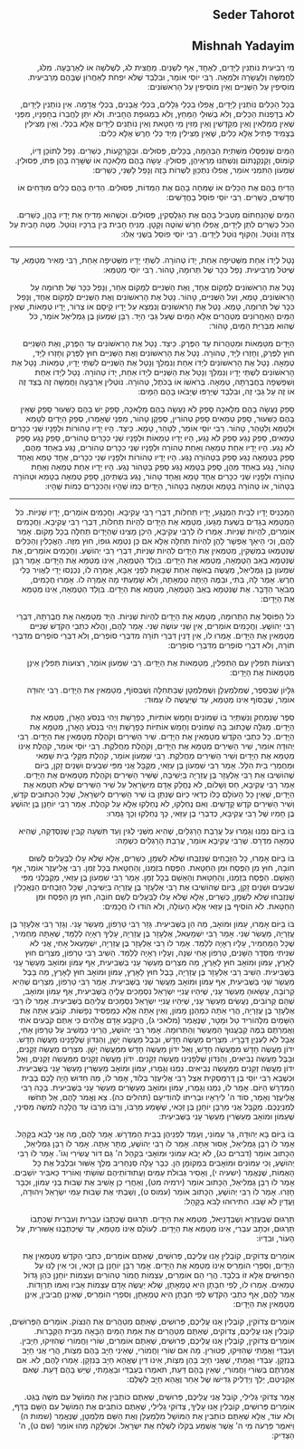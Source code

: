 <h2 dir='rtl'>Seder Tahorot</h2>
<h2 dir='rtl'>Mishnah Yadayim</h2>
<p dir='rtl'>מֵי רְבִיעִית נוֹתְנִין לַיָּדַיִם, לְאֶחָד, אַף לִשְׁנַיִם. מַחֲצִית לֹג, לִשְׁלשָׁה אוֹ לְאַרְבָּעָה. מִלֹּג, לַחֲמִשָּׁה וְלַעֲשָׂרָה וּלְמֵאָה. רַבִּי יוֹסֵי אוֹמֵר, וּבִלְבַד שֶׁלֹּא יִפְחֹת לָאַחֲרוֹן שֶׁבָּהֶם מֵרְבִיעִית. מוֹסִיפִין עַל הַשְּׁנִיִּים וְאֵין מוֹסִיפִין עַל הָרִאשׁוֹנִים:</p>
<p dir='rtl'>בְּכָל הַכֵּלִים נוֹתְנִין לַיָּדַיִם, אֲפִלּוּ בִכְלֵי גְלָלִים, בִּכְלֵי אֲבָנִים, בִּכְלֵי אֲדָמָה. אֵין נוֹתְנִין לַיָּדַיִם, לֹא בְדָפְנוֹת הַכֵּלִים, וְלֹא בְשׁוּלֵי הַמַּחַץ, וְלֹא בִמְגוּפַת הֶחָבִית. וְלֹא יִתֵּן לַחֲבֵרוֹ בְחָפְנָיו, מִפְּנֵי שֶׁאֵין מְמַלְּאִין וְאֵין מְקַדְּשִׁין וְאֵין מַזִּין מֵי חַטָּאת וְאֵין נוֹתְנִים לַיָּדַיִם אֶלָּא בִכְלִי. וְאֵין מַצִּילִין בְּצָמִיד פָּתִיל אֶלָּא כֵלִים, שֶׁאֵין מַצִּילִין מִיַּד כְּלִי חֶרֶשׂ אֶלָּא כֵלִים:</p>
<p dir='rtl'>הַמַּיִם שֶׁנִּפְסְלוּ מִשְּׁתִיַּת הַבְּהֵמָה, בְּכֵלִים, פְּסוּלִים. וּבְקַרְקָעוֹת, כְּשֵׁרִים. נָפַל לְתוֹכָן דְּיוֹ, קוֹמוֹס, וְקַנְקַנְתּוֹם וְנִשְׁתַּנּוּ מַרְאֵיהֶן, פְּסוּלִין. עָשָׂה בָהֶם מְלָאכָה אוֹ שֶׁשָּׁרָה בָהֶן פִּתּוֹ, פְּסוּלִין. שִׁמְעוֹן הַתִּמְנִי אוֹמֵר, אֲפִלּוּ נִתְכַּוֵּן לִשְׁרוֹת בָּזֶה וְנָפַל לַשֵּׁנִי, כְּשֵׁרִים:</p>
<p dir='rtl'>הֵדִיחַ בָּהֶם אֶת הַכֵּלִים אוֹ שֶׁמִּחָה בָהֶם אֶת הַמִּדּוֹת, פְּסוּלִים. הֵדִיחַ בָּהֶם כֵּלִים מוּדָחִים אוֹ חֲדָשִׁים, כְּשֵׁרִים. רַבִּי יוֹסֵי פוֹסֵל בַּחֲדָשִׁים:</p>
<p dir='rtl'>הַמַּיִם שֶׁהַנַּחְתּוֹם מַטְבִּיל בָּהֶם אֶת הַגְּלֻסְקִין, פְּסוּלִים. וּכְשֶׁהוּא מֵדִיחַ אֶת יָדָיו בָּהֶן, כְּשֵׁרִים. הַכֹּל כְּשֵׁרִים לִתֵּן לַיָּדַיִם, אֲפִלּוּ חֵרֵשׁ שׁוֹטֶה וְקָטָן. מַנִּיחַ חָבִית בֵּין בִּרְכָּיו וְנוֹטֵל. מַטֶּה חָבִית עַל צִדָּהּ וְנוֹטֵל. וְהַקּוֹף נוֹטֵל לַיָּדַיִם. רַבִּי יוֹסֵי פוֹסֵל בִּשְׁנֵי אֵלּוּ:</p>

---

<p dir='rtl'>נָטַל לְיָדוֹ אַחַת מִשְּׁטִיפָה אַחַת, יָדוֹ טְהוֹרָה. לִשְׁתֵּי יָדָיו מִשְּׁטִיפָה אַחַת, רַבִּי מֵאִיר מְטַמֵּא, עַד שֶׁיִּטֹּל מֵרְבִיעִית. נָפַל כִּכָּר שֶׁל תְּרוּמָה, טָהוֹר. רַבִּי יוֹסֵי מְטַמֵּא:</p>
<p dir='rtl'>נָטַל אֶת הָרִאשׁוֹנִים לְמָקוֹם אֶחָד, וְאֶת הַשְּׁנִיִּים לְמָקוֹם אַחֵר, וְנָפַל כִּכָּר שֶׁל תְּרוּמָה עַל הָרִאשׁוֹנִים, טָמֵא, וְעַל הַשְּׁנִיִּים, טָהוֹר. נָטַל אֶת הָרִאשׁוֹנִים וְאֶת הַשְּׁנִיִּים לְמָקוֹם אֶחָד, וְנָפַל כִּכָּר שֶׁל תְּרוּמָה, טָמֵא. נָטַל אֶת הָרִאשׁוֹנִים וְנִמְצָא עַל יָדָיו קֵיסָם אוֹ צְרוֹר, יָדָיו טְמֵאוֹת, שֶׁאֵין הַמַּיִם הָאַחֲרוֹנִים מְטַהֲרִים אֶלָּא הַמַּיִם שֶׁעַל גַּבֵּי הַיָּד. רַבָּן שִׁמְעוֹן בֶּן גַּמְלִיאֵל אוֹמֵר, כֹּל שֶׁהוּא מִבְּרִיַּת הַמַּיִם, טָהוֹר:</p>
<p dir='rtl'>הַיָּדַיִם מִטַּמְּאוֹת וּמִטַּהֲרוֹת עַד הַפֶּרֶק. כֵּיצַד. נָטַל אֶת הָרִאשׁוֹנִים עַד הַפֶּרֶק, וְאֶת הַשְּׁנִיִּים חוּץ לַפֶּרֶק, וְחָזְרוּ לַיָּד, טְהוֹרָה. נָטַל אֶת הָרִאשׁוֹנִים וְאֶת הַשְּׁנִיִּים חוּץ לַפֶּרֶק וְחָזְרוּ לַיָּד, טְמֵאָה. נָטַל אֶת הָרִאשׁוֹנִים לְיָדוֹ אַחַת וְנִמְלַךְ וְנָטַל אֶת הַשְּׁנִיִּים לִשְׁתֵּי יָדָיו, טְמֵאוֹת. נָטַל אֶת הָרִאשׁוֹנִים לִשְׁתֵּי יָדָיו וְנִמְלַךְ וְנָטַל אֶת הַשְּׁנִיִּים לְיָדוֹ אַחַת, יָדוֹ טְהוֹרָה. נָטַל לְיָדוֹ אַחַת וְשִׁפְשְׁפָהּ בַּחֲבֶרְתָּהּ, טְמֵאָה. בְּרֹאשׁוֹ אוֹ בַכֹּתֶל, טְהוֹרָה. נוֹטְלִין אַרְבָּעָה וַחֲמִשָּׁה זֶה בְצַד זֶה אוֹ זֶה עַל גַּבֵּי זֶה, וּבִלְבַד שֶׁיְּרַפּוּ שֶׁיָּבֹאוּ בָהֶם הַמָּיִם:</p>
<p dir='rtl'>סָפֵק נַעֲשָׂה בָהֶם מְלָאכָה סָפֵק לֹא נַעֲשָׂה בָהֶם מְלָאכָה, סָפֵק יֵשׁ בָּהֶם כַּשִּׁעוּר סָפֵק שֶׁאֵין בָּהֶם כַּשִּׁעוּר, סָפֵק טְמֵאִים סָפֵק טְהוֹרִין, סְפֵקָן טָהוֹר, מִפְּנֵי שֶׁאָמְרוּ, סְפֵק הַיָּדַיִם לִטָּמֵא וּלְטַמֵּא וְלִטָּהֵר, טָהוֹר. רַבִּי יוֹסֵי אוֹמֵר, לִטָּהֵר, טָמֵא. כֵּיצַד. הָיוּ יָדָיו טְהוֹרוֹת וּלְפָנָיו שְׁנֵי כִכָּרִים טְמֵאִים, סָפֵק נָגַע סָפֵק לֹא נָגַע, הָיוּ יָדָיו טְמֵאוֹת וּלְפָנָיו שְׁנֵי כִכָּרִים טְהוֹרִים, סָפֵק נָגַע סָפֵק לֹא נָגַע. הָיוּ יָדָיו אַחַת טְמֵאָה וְאַחַת טְהוֹרָה וּלְפָנָיו שְׁנֵי כִכָּרִים טְהוֹרִים, נָגַע בְּאַחַד מֵהֶם, סָפֵק בַּטְּמֵאָה נָגַע סָפֵק בַּטְּהוֹרָה נָגַע. הָיוּ יָדָיו טְהוֹרוֹת וּלְפָנָיו שְׁנֵי כִכָּרִים, אֶחָד טָמֵא וְאֶחָד טָהוֹר, נָגַע בְּאַחַד מֵהֶן, סָפֵק בַּטָּמֵא נָגַע סָפֵק בַּטָּהוֹר נָגַע. הָיוּ יָדָיו אַחַת טְמֵאָה וְאַחַת טְהוֹרָה וּלְפָנָיו שְׁנֵי כִכָּרִים אֶחָד טָמֵא וְאֶחָד טָהוֹר, נָגַע בִּשְׁתֵּיהֶן, סָפֵק טְמֵאָה בַטָּמֵא וּטְהוֹרָה בַטָּהוֹר, אוֹ טְהוֹרָה בַטָּמֵא וּטְמֵאָה בַטָּהוֹר, הַיָּדַיִם כְּמוֹ שֶׁהָיוּ וְהַכִּכָּרִים כְּמוֹת שֶׁהָיוּ:</p>

---

<p dir='rtl'>הַמַּכְנִיס יָדָיו לְבַיִת הַמְנֻגָּע, יָדָיו תְּחִלּוֹת, דִּבְרֵי רַבִּי עֲקִיבָא. וַחֲכָמִים אוֹמְרִים, יָדָיו שְׁנִיּוֹת. כֹּל הַמְטַמֵּא בְגָדִים בִּשְׁעַת מַגָּעוֹ, מְטַמֵּא אֶת הַיָּדַיִם לִהְיוֹת תְּחִלּוֹת, דִּבְרֵי רַבִּי עֲקִיבָא. וַחֲכָמִים אוֹמְרִים, לִהְיוֹת שְׁנִיּוֹת. אָמְרוּ לוֹ לְרַבִּי עֲקִיבָא, הֵיכָן מָצִינוּ שֶׁהַיָּדַיִם תְּחִלָּה בְכָל מָקוֹם. אָמַר לָהֶם, וְכִי הֵיאַךְ אֶפְשָׁר לָהֶן לִהְיוֹת תְּחִלָּה אֶלָּא אִם כֵּן נִטְמָא גוּפוֹ, חוּץ מִזֶּה. הָאֳכָלִין וְהַכֵּלִים שֶׁנִּטְמְאוּ בְמַשְׁקִין, מְטַמְּאִין אֶת הַיָּדַיִם לִהְיוֹת שְׁנִיּוֹת, דִּבְרֵי רַבִּי יְהוֹשֻׁעַ. וַחֲכָמִים אוֹמְרִים, אֶת שֶׁנִּטְמָא בְאַב הַטֻּמְאָה, מְטַמֵּא אֶת הַיָּדַיִם. בִּוְלַד הַטֻּמְאָה, אֵינוֹ מְטַמֵּא אֶת הַיָּדַיִם. אָמַר רַבָּן שִׁמְעוֹן בֶּן גַּמְלִיאֵל, מַעֲשֶׂה בְאִשָּׁה אַחַת שֶׁבָּאָת לִפְנֵי אַבָּא, אָמְרָה לוֹ, נִכְנְסוּ יָדַי לַאֲוִיר כְּלִי חֶרֶשׂ. אָמַר לָהּ, בִּתִּי, וּבַמֶּה הָיְתָה טֻמְאָתָהּ, וְלֹא שָׁמַעְתִּי מָה אָמְרָה לוֹ. אָמְרוּ חֲכָמִים, מְבֹאָר הַדָּבָר. אֶת שֶׁנִּטְמָא בְאַב הַטֻּמְאָה, מְטַמֵּא אֶת הַיָּדַיִם. בִּוְלַד הַטֻּמְאָה, אֵינוֹ מְטַמֵּא אֶת הַיָּדָיִם:</p>
<p dir='rtl'>כֹּל הַפּוֹסֵל אֶת הַתְּרוּמָה, מְטַמֵּא אֶת הַיָּדַיִם לִהְיוֹת שְׁנִיּוֹת. הַיָּד מְטַמְּאָה אֶת חֲבֶרְתָּהּ, דִּבְרֵי רַבִּי יְהוֹשֻׁעַ. וַחֲכָמִים אוֹמְרִים, אֵין שֵׁנִי עוֹשֶׂה שֵׁנִי. אָמַר לָהֶם, וַהֲלֹא כִתְבֵי הַקֹּדֶשׁ שְׁנִיִּים מְטַמְּאִין אֶת הַיָּדַיִם. אָמְרוּ לוֹ, אֵין דָּנִין דִּבְרֵי תוֹרָה מִדִּבְרֵי סוֹפְרִים, וְלֹא דִבְרֵי סוֹפְרִים מִדִּבְרֵי תוֹרָה, וְלֹא דִבְרֵי סוֹפְרִים מִדִּבְרֵי סוֹפְרִים:</p>
<p dir='rtl'>רְצוּעוֹת תְּפִלִּין עִם הַתְּפִלִּין, מְטַמְּאוֹת אֶת הַיָּדַיִם. רַבִּי שִׁמְעוֹן אוֹמֵר, רְצוּעוֹת תְּפִלִּין אֵינָן מְטַמְּאוֹת אֶת הַיָּדַיִם:</p>
<p dir='rtl'>גִּלָּיוֹן שֶׁבַּסֵּפֶר, שֶׁמִּלְּמַעְלָן וְשֶׁמִּלְּמַטָּן שֶׁבַּתְּחִלָּה וְשֶׁבַּסּוֹף, מְטַמְּאִין אֶת הַיָּדַיִם. רַבִּי יְהוּדָה אוֹמֵר, שֶׁבַּסּוֹף אֵינוֹ מְטַמֵּא, עַד שֶׁיַּעֲשֶׂה לוֹ עַמּוּד:</p>
<p dir='rtl'>סֵפֶר שֶׁנִּמְחַק וְנִשְׁתַּיֵּר בּוֹ שְׁמוֹנִים וְחָמֵשׁ אוֹתִיּוֹת, כְּפָרָשַׁת וַיְהִי בִּנְסֹעַ הָאָרֹן, מְטַמֵּא אֶת הַיָּדַיִם. מְגִלָּה שֶׁכָּתוּב בָּהּ שְׁמוֹנִים וְחָמֵשׁ אוֹתִיּוֹת כְּפָרָשַׁת וַיְהִי בִּנְסֹעַ הָאָרֹן, מְטַמָּא אֶת הַיָּדַיִם. כָּל כִּתְבֵי הַקֹּדֶשׁ מְטַמְּאִין אֶת הַיָּדַיִם. שִׁיר הַשִּׁירִים וְקֹהֶלֶת מְטַמְּאִין אֶת הַיָּדַיִם. רַבִּי יְהוּדָה אוֹמֵר, שִׁיר הַשִּׁירִים מְטַמֵּא אֶת הַיָּדַיִם, וְקֹהֶלֶת מַחֲלֹקֶת. רַבִּי יוֹסֵי אוֹמֵר, קֹהֶלֶת אֵינוֹ מְטַמֵּא אֶת הַיָּדַיִם וְשִׁיר הַשִּׁירִים מַחֲלֹקֶת. רַבִּי שִׁמְעוֹן אוֹמֵר, קֹהֶלֶת מִקֻּלֵּי בֵית שַׁמַּאי וּמֵחֻמְרֵי בֵית הִלֵּל. אָמַר רַבִּי שִׁמְעוֹן בֶּן עַזַּאי, מְקֻבָּל אֲנִי מִפִּי שִׁבְעִים וּשְׁנַיִם זָקֵן, בַּיּוֹם שֶׁהוֹשִׁיבוּ אֶת רַבִּי אֶלְעָזָר בֶּן עֲזַרְיָה בַּיְשִׁיבָה, שֶׁשִּׁיר הַשִּׁירִים וְקֹהֶלֶת מְטַמְּאִים אֶת הַיָּדַיִם. אָמַר רַבִּי עֲקִיבָא, חַס וְשָׁלוֹם, לֹא נֶחֱלַק אָדָם מִיִּשְׂרָאֵל עַל שִׁיר הַשִּׁירִים שֶׁלֹּא תְטַמֵּא אֶת הַיָּדַיִם, שֶׁאֵין כָּל הָעוֹלָם כֻּלּוֹ כְדַאי כַּיּוֹם שֶׁנִּתַּן בּוֹ שִׁיר הַשִּׁירִים לְיִשְׂרָאֵל, שֶׁכָּל הַכְּתוּבִים קֹדֶשׁ, וְשִׁיר הַשִּׁירִים קֹדֶשׁ קָדָשִׁים. וְאִם נֶחְלְקוּ, לֹא נֶחְלְקוּ אֶלָּא עַל קֹהֶלֶת. אָמַר רַבִּי יוֹחָנָן בֶּן יְהוֹשֻׁעַ בֶּן חָמִיו שֶׁל רַבִּי עֲקִיבָא, כְּדִבְרֵי בֶן עַזַּאי, כָּךְ נֶחְלְקוּ וְכָךְ גָּמְרוּ:</p>
<p dir='rtl'>בּוֹ בַיּוֹם נִמְנוּ וְגָמְרוּ עַל עֲרֵבַת הָרַגְלַיִם, שֶׁהִיא מִשְּׁנֵי לֻגִּין וְעַד תִּשְׁעָה קַבִּין שֶׁנִּסְדְּקָה, שֶׁהִיא טְמֵאָה מִדְרָס. שֶׁרַבִּי עֲקִיבָא אוֹמֵר, עֲרֵבַת הָרַגְלַיִם כִּשְׁמָהּ:</p>
<p dir='rtl'>בּוֹ בַיּוֹם אָמְרוּ, כָּל הַזְּבָחִים שֶׁנִּזְבְּחוּ שֶׁלֹּא לִשְׁמָן, כְּשֵׁרִים, אֶלָּא שֶׁלֹּא עָלוּ לַבְּעָלִים לְשׁוּם חוֹבָה, חוּץ מִן הַפֶּסַח וּמִן הַחַטָּאת. הַפֶּסַח בִּזְמַנּוֹ, וְהַחַטָּאת בְּכָל זְמַן. רַבִּי אֱלִיעֶזֶר אוֹמֵר, אַף הָאָשָׁם. הַפֶּסַח בִּזְמַנּוֹ, וְהַחַטָּאת וְהָאָשָׁם בְּכָל זְמַן. אָמַר רַבִּי שִׁמְעוֹן בֶּן עַזַּאי, מְקֻבְּלַנִי מִפִּי שִׁבְעִים וּשְׁנַיִם זָקֵן, בַּיּוֹם שֶׁהוֹשִׁיבוּ אֶת רַבִּי אֶלְעָזָר בֶּן עֲזַרְיָה בַּיְשִׁיבָה, שֶׁכָּל הַזְּבָחִים הַנֶּאֱכָלִין שֶׁנִּזְבְּחוּ שֶׁלֹּא לִשְׁמָן, כְּשֵׁרִים, אֶלָּא שֶׁלֹּא עָלוּ לַבְּעָלִים לְשֵׁם חוֹבָה, חוּץ מִן הַפֶּסַח וּמִן הַחַטָּאת. לֹא הוֹסִיף בֶּן עַזַּאי אֶלָּא הָעוֹלָה, וְלֹא הוֹדוּ לוֹ חֲכָמִים:</p>
<p dir='rtl'>בּוֹ בַיּוֹם אָמְרוּ, עַמּוֹן וּמוֹאָב, מַה הֵן בַּשְּׁבִיעִית. גָּזַר רַבִּי טַרְפוֹן, מַעְשַׂר עָנִי. וְגָזַר רַבִּי אֶלְעָזָר בֶּן עֲזַרְיָה, מַעֲשֵׂר שֵׁנִי. אָמַר רַבִּי יִשְׁמָעֵאל, אֶלְעָזָר בֶּן עֲזַרְיָה, עָלֶיךָ רְאָיָה לְלַמֵּד, שֶׁאַתָּה מַחְמִיר, שֶׁכָּל הַמַּחְמִיר, עָלָיו רְאָיָה לְלַמֵּד. אָמַר לוֹ רַבִּי אֶלְעָזָר בֶּן עֲזַרְיָה, יִשְׁמָעֵאל אָחִי, אֲנִי לֹא שִׁנִּיתִי מִסֵּדֶר הַשָּׁנִים, טַרְפוֹן אָחִי שִׁנָּה, וְעָלָיו רְאָיָה לְלַמֵּד. הֵשִׁיב רַבִּי טַרְפוֹן, מִצְרַיִם חוּץ לָאָרֶץ, עַמּוֹן וּמוֹאָב חוּץ לָאָרֶץ, מַה מִּצְרַיִם מַעְשַׂר עָנִי בַשְּׁבִיעִית, אַף עַמּוֹן וּמוֹאָב מַעְשַׂר עָנִי בַשְּׁבִיעִית. הֵשִׁיב רַבִּי אֶלְעָזָר בֶּן עֲזַרְיָה, בָּבֶל חוּץ לָאָרֶץ, עַמּוֹן וּמוֹאָב חוּץ לָאָרֶץ, מַה בָּבֶל מַעֲשֵׂר שֵׁנִי בַשְּׁבִיעִית, אַף עַמּוֹן וּמוֹאָב מַעֲשֵׂר שֵׁנִי בַשְּׁבִיעִית. אָמַר רַבִּי טַרְפוֹן, מִצְרַיִם שֶׁהִיא קְרוֹבָה, עֲשָׂאוּהָ מַעְשַׂר עָנִי, שֶׁיִּהְיוּ עֲנִיֵּי יִשְׂרָאֵל נִסְמָכִים עָלֶיהָ בַּשְּׁבִיעִית, אַף עַמּוֹן וּמוֹאָב, שֶׁהֵם קְרוֹבִים, נַעֲשִׂים מַעְשַׂר עָנִי, שֶׁיִּהְיוּ עֲנִיֵּי יִשְׂרָאֵל נִסְמָכִים עֲלֵיהֶם בַּשְּׁבִיעִית. אָמַר לוֹ רַבִּי אֶלְעָזָר בֶּן עֲזַרְיָה, הֲרֵי אַתָּה כִמְהַנָּן מָמוֹן, וְאֵין אַתָּה אֶלָּא כְמַפְסִיד נְפָשׁוֹת. קוֹבֵעַ אַתָּה אֶת הַשָּׁמַיִם מִלְּהוֹרִיד טַל וּמָטָר, שֶׁנֶּאֱמַר (מלאכי ג), הֲיִקְבַּע אָדָם אֱלֹהִים כִּי אַתֶּם קֹבְעִים אֹתִי וַאֲמַרְתֶּם בַּמֶּה קְבַעֲנוּךָ הַמַּעֲשֵׂר וְהַתְּרוּמָה. אָמַר רַבִּי יְהוֹשֻׁעַ, הֲרֵינִי כְמֵשִׁיב עַל טַרְפוֹן אָחִי, אֲבָל לֹא לְעִנְיַן דְּבָרָיו. מִצְרַיִם מַעֲשֶׂה חָדָשׁ, וּבָבֶל מַעֲשֶׂה יָשָׁן, וְהַנִּדּוֹן שֶׁלְּפָנֵינוּ מַעֲשֶׂה חָדָשׁ. יִדּוֹן מַעֲשֶׂה חָדָשׁ מִמַּעֲשֶׂה חָדָשׁ, וְאַל יִדּוֹן מַעֲשֶׂה חָדָשׁ מִמַּעֲשֶׂה יָשָׁן. מִצְרַיִם מַעֲשֵׂה זְקֵנִים, וּבָבֶל מַעֲשֵׂה נְבִיאִים, וְהַנִּדּוֹן שֶׁלְּפָנֵינוּ מַעֲשֵׂה זְקֵנִים. יִדּוֹן מַעֲשֵׂה זְקֵנִים מִמַּעֲשֵׂה זְקֵנִים, וְאַל יִדּוֹן מַעֲשֵׂה זְקֵנִים מִמַּעֲשֵׂה נְבִיאִים. נִמְנוּ וְגָמְרוּ, עַמּוֹן וּמוֹאָב מְעַשְּׂרִין מַעְשַׂר עָנִי בַּשְּׁבִיעִית. וּכְשֶׁבָּא רַבִּי יוֹסֵי בֶּן דֻּרְמַסְקִית אֵצֶל רַבִּי אֱלִיעֶזֶר בְּלוֹד, אָמַר לוֹ, מַה חִדּוּשׁ הָיָה לָכֶם בְּבֵית הַמִּדְרָשׁ הַיּוֹם. אָמַר לוֹ, נִמְנוּ וְגָמְרוּ, עַמּוֹן וּמוֹאָב מְעַשְּׂרִים מַעְשַׂר עָנִי בַּשְּׁבִיעִית. בָּכָה רַבִּי אֱלִיעֶזֶר וְאָמַר, סוֹד ה' לִירֵאָיו וּבְרִיתוֹ לְהוֹדִיעָם (תהלים כה). צֵא וֶאֱמֹר לָהֶם, אַל תָּחֹשּׁוּ לְמִנְיַנְכֶם. מְקֻבָּל אֲנִי מֵרַבָּן יוֹחָנָן בֶּן זַכַּאי, שֶׁשָּׁמַע מֵרַבּוֹ, וְרַבּוֹ מֵרַבּוֹ עַד הֲלָכָה לְמשֶׁה מִסִּינַי, שֶׁעַמּוֹן וּמוֹאָב מְעַשְּׂרִין מַעְשַׂר עָנִי בַּשְּׁבִיעִית:</p>
<p dir='rtl'>בּוֹ בַיּוֹם בָּא יְהוּדָה, גֵּר עַמּוֹנִי, וְעָמַד לִפְנֵיהֶן בְּבֵית הַמִּדְרָשׁ. אָמַר לָהֶם, מָה אֲנִי לָבֹא בַקָּהָל. אָמַר לוֹ רַבָּן גַּמְלִיאֵל, אָסוּר אָתָּה. אָמַר לוֹ רַבִּי יְהוֹשֻׁעַ, מֻתָּר אָתָּה. אָמַר לוֹ רַבָּן גַּמְלִיאֵל, הַכָּתוּב אוֹמֵר (דברים כג), לֹא יָבֹא עַמּוֹנִי וּמוֹאָבִי בִּקְהַל ה' גַּם דּוֹר עֲשִׂירִי וְגוֹ'. אָמַר לוֹ רַבִּי יְהוֹשֻׁעַ, וְכִי עַמּוֹנִים וּמוֹאָבִים בִּמְקוֹמָן הֵן. כְּבָר עָלָה סַנְחֵרִיב מֶלֶךְ אַשּׁוּר וּבִלְבֵּל אֶת כָּל הָאֻמּוֹת, שֶׁנֶּאֱמַר (ישעיה י), וְאָסִיר גְּבוּלֹת עַמִּים וַעֲתוּדוֹתֵיהֶם שׁוֹשֵׂתִי וְאוֹרִיד כַּאבִּיר יוֹשְׁבִים. אָמַר לוֹ רַבָּן גַּמְלִיאֵל, הַכָּתוּב אוֹמֵר (ירמיה מט), וְאַחֲרֵי כֵן אָשִׁיב אֶת שְׁבוּת בְּנֵי עַמּוֹן, וּכְבָר חָזְרוּ. אָמַר לוֹ רַבִּי יְהוֹשֻׁעַ, הַכָּתוּב אוֹמֵר (עמוס ט), וְשַׁבְתִּי אֶת שְׁבוּת עַמִּי יִשְׂרָאֵל וִיהוּדָה, וַעֲדַיִן לֹא שָׁבוּ. הִתִּירוּהוּ לָבֹא בַקָּהָל:</p>
<p dir='rtl'>תַּרְגּוּם שֶׁבְּעֶזְרָא וְשֶׁבְּדָנִיֵּאל, מְטַמֵּא אֶת הַיָּדַיִם. תַּרְגּוּם שֶׁכְּתָבוֹ עִבְרִית וְעִבְרִית שֶׁכְּתָבוֹ תַּרְגּוּם, וּכְתָב עִבְרִי, אֵינוֹ מְטַמֵּא אֶת הַיָּדַיִם. לְעוֹלָם אֵינוֹ מְטַמֵּא, עַד שֶׁיִּכְתְּבֶנּוּ אַשּׁוּרִית, עַל הָעוֹר, וּבִדְיוֹ:</p>
<p dir='rtl'>אוֹמְרִים צְדוֹקִים, קוֹבְלִין אָנוּ עֲלֵיכֶם, פְּרוּשִׁים, שֶׁאַתֶּם אוֹמְרִים, כִּתְבֵי הַקֹּדֶשׁ מְטַמְּאִין אֶת הַיָּדַיִם, וְסִפְרֵי הוֹמֵרִיס אֵינוֹ מְטַמֵּא אֶת הַיָּדַיִם. אָמַר רַבָּן יוֹחָנָן בֶּן זַכַּאי, וְכִי אֵין לָנוּ עַל הַפְּרוּשִׁים אֶלָּא זוֹ בִלְבָד. הֲרֵי הֵם אוֹמְרִים, עַצְמוֹת חֲמוֹר טְהוֹרִים וְעַצְמוֹת יוֹחָנָן כֹּהֵן גָּדוֹל טְמֵאִים. אָמְרוּ לוֹ, לְפִי חִבָּתָן הִיא טֻמְאָתָן, שֶׁלֹּא יַעֲשֶׂה אָדָם עַצְמוֹת אָבִיו וְאִמּוֹ תַּרְוָדוֹת. אָמַר לָהֶם, אַף כִּתְבֵי הַקֹּדֶשׁ לְפִי חִבָּתָן הִיא טֻמְאָתָן, וְסִפְרֵי הוֹמֵרִיס, שֶׁאֵינָן חֲבִיבִין, אֵינָן מְטַמְּאִין אֶת הַיָּדָיִם:</p>
<p dir='rtl'>אוֹמְרִים צְדוֹקִין, קוֹבְלִין אָנוּ עֲלֵיכֶם, פְּרוּשִׁים, שֶׁאַתֶּם מְטַהֲרִים אֶת הַנִּצּוֹק. אוֹמְרִים הַפְּרוּשִׁים, קוֹבְלִין אָנוּ עֲלֵיכֶם, צְדוֹקִים, שֶׁאַתֶּם מְטַהֲרִים אֶת אַמַּת הַמַּיִם הַבָּאָה מִבֵּית הַקְּבָרוֹת. אוֹמְרִים צְדוֹקִין, קוֹבְלִין אָנוּ עֲלֵיכֶם, פְּרוּשִׁים, שֶׁאַתֶּם אוֹמְרִים, שׁוֹרִי וַחֲמוֹרִי שֶׁהִזִּיקוּ, חַיָּבִין. וְעַבְדִּי וַאֲמָתִי שֶׁהִזִּיקוּ, פְּטוּרִין. מָה אִם שׁוֹרִי וַחֲמוֹרִי, שֶׁאֵינִי חַיָּב בָּהֶם מִצְוֹת, הֲרֵי אֲנִי חַיָּב בְּנִזְקָן. עַבְדִּי וַאֲמָתִי, שֶׁאֲנִי חַיָּב בָּהֶן מִצְוֹת, אֵינוֹ דִין שֶׁאֱהֵא חַיָּב בְּנִזְקָן. אָמְרוּ לָהֶם, לֹא. אִם אֲמַרְתֶּם בְּשׁוֹרִי וַחֲמוֹרִי, שֶׁאֵין בָּהֶם דַּעַת, תֹּאמְרוּ בְּעַבְדִּי וּבַאֲמָתִי, שֶׁיֵּשׁ בָּהֶם דָּעַת. שֶׁאִם אַקְנִיטֵם, יֵלֵךְ וְיַדְלִיק גְּדִישׁוֹ שֶׁל אַחֵר וֶאֱהֵא חַיָּב לְשַׁלֵּם:</p>
<p dir='rtl'>אָמַר צְדוֹקִי גְלִילִי, קוֹבֵל אֲנִי עֲלֵיכֶם, פְּרוּשִׁים, שֶׁאַתֶּם כּוֹתְבִין אֶת הַמּוֹשֵׁל עִם משֶׁה בַּגֵּט. אוֹמְרִים פְּרוּשִׁים, קוֹבְלִין אָנוּ עָלֶיךָ, צְדוֹקִי גְלִילִי, שֶׁאַתֶּם כּוֹתְבִים אֶת הַמּוֹשֵׁל עִם הַשֵּׁם בַּדַּף, וְלֹא עוֹד, אֶלָּא שֶׁאַתֶּם כּוֹתְבִין אֶת הַמּוֹשֵׁל מִלְמַעְלָן וְאֶת הַשֵּׁם מִלְּמַטָּן, שֶׁנֶּאֱמַר (שמות ה) וַיֹּאמֶר פַּרְעֹה מִי ה' אֲשֶׁר אֶשְׁמַע בְּקֹלוֹ לְשַׁלַּח אֶת יִשְׂרָאֵל. וּכְשֶׁלָּקָה מַהוּ אוֹמֵר (שם ט), ה' הַצַּדִּיק:</p>